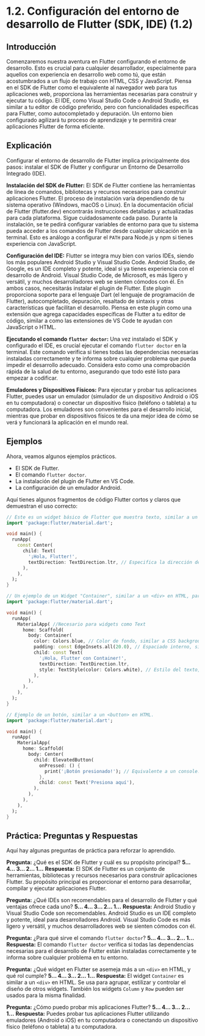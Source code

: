 # 1.2. Configuración del entorno de desarrollo de Flutter (SDK, IDE) (1.2)

## Introducción

Comenzaremos nuestra aventura en Flutter configurando el entorno de desarrollo. Esto es crucial para cualquier desarrollador, especialmente para aquellos con experiencia en desarrollo web como tú, que están acostumbrados a un flujo de trabajo con HTML, CSS y JavaScript. Piensa en el SDK de Flutter como el equivalente al navegador web para tus aplicaciones web, proporciona las herramientas necesarias para construir y ejecutar tu código. El IDE, como Visual Studio Code o Android Studio, es similar a tu editor de código preferido, pero con funcionalidades específicas para Flutter, como autocompletado y depuración. Un entorno bien configurado agilizará tu proceso de aprendizaje y te permitirá crear aplicaciones Flutter de forma eficiente.

## Explicación

Configurar el entorno de desarrollo de Flutter implica principalmente dos pasos: instalar el SDK de Flutter y configurar un Entorno de Desarrollo Integrado (IDE).

**Instalación del SDK de Flutter:** El SDK de Flutter contiene las herramientas de línea de comandos, bibliotecas y recursos necesarios para construir aplicaciones Flutter. El proceso de instalación varía dependiendo de tu sistema operativo (Windows, macOS o Linux). En la documentación oficial de Flutter (flutter.dev) encontrarás instrucciones detalladas y actualizadas para cada plataforma. Sigue cuidadosamente cada paso. Durante la instalación, se te pedirá configurar variables de entorno para que tu sistema pueda acceder a los comandos de Flutter desde cualquier ubicación en la terminal. Esto es análogo a configurar el `PATH` para Node.js y npm si tienes experiencia con JavaScript.

**Configuración del IDE:** Flutter se integra muy bien con varios IDEs, siendo los más populares Android Studio y Visual Studio Code. Android Studio, de Google, es un IDE completo y potente, ideal si ya tienes experiencia con el desarrollo de Android. Visual Studio Code, de Microsoft, es más ligero y versátil, y muchos desarrolladores web se sienten cómodos con él. En ambos casos, necesitarás instalar el plugin de Flutter. Este plugin proporciona soporte para el lenguaje Dart (el lenguaje de programación de Flutter), autocompletado, depuración, resaltado de sintaxis y otras características que facilitan el desarrollo. Piensa en este plugin como una extensión que agrega capacidades específicas de Flutter a tu editor de código, similar a como las extensiones de VS Code te ayudan con JavaScript o HTML.

**Ejecutando el comando `flutter doctor`:** Una vez instalado el SDK y configurado el IDE, es crucial ejecutar el comando `flutter doctor` en la terminal. Este comando verifica si tienes todas las dependencias necesarias instaladas correctamente y te informa sobre cualquier problema que pueda impedir el desarrollo adecuado. Considera esto como una comprobación rápida de la salud de tu entorno, asegurando que todo esté listo para empezar a codificar.

**Emuladores y Dispositivos Físicos:** Para ejecutar y probar tus aplicaciones Flutter, puedes usar un emulador (simulador de un dispositivo Android o iOS en tu computadora) o conectar un dispositivo físico (teléfono o tableta) a tu computadora. Los emuladores son convenientes para el desarrollo inicial, mientras que probar en dispositivos físicos te da una mejor idea de cómo se verá y funcionará la aplicación en el mundo real.

## Ejemplos

Ahora, veamos algunos ejemplos prácticos.

- El SDK de Flutter.
- El comando `flutter doctor`.
- La instalación del plugin de Flutter en VS Code.
- La configuración de un emulador Android.

Aquí tienes algunos fragmentos de código Flutter cortos y claros que demuestran el uso correcto:

```dart
// Este es un widget básico de Flutter que muestra texto, similar a un <p> en HTML.
import 'package:flutter/material.dart';

void main() {
  runApp(
    const Center(
      child: Text(
        '¡Hola, Flutter!',
        textDirection: TextDirection.ltr, // Especifica la dirección del texto.
      ),
    ),
  );
}
```

```dart
// Un ejemplo de un Widget "Container", similar a un <div> en HTML, para agrupar y estilizar otros Widgets.
import 'package:flutter/material.dart';

void main() {
  runApp(
    MaterialApp( //Necesario para widgets como Text
      home: Scaffold(
        body: Container(
          color: Colors.blue, // Color de fondo, similar a CSS background-color.
          padding: const EdgeInsets.all(20.0), // Espaciado interno, similar a CSS padding.
          child: const Text(
            '¡Hola, Flutter con Container!',
            textDirection: TextDirection.ltr,
            style: TextStyle(color: Colors.white), // Estilo del texto, similar a CSS.
          ),
        ),
      ),
    ),
  );
}
```

```dart
// Ejemplo de un botón, similar a un <button> en HTML.
import 'package:flutter/material.dart';

void main() {
  runApp(
    MaterialApp(
      home: Scaffold(
        body: Center(
          child: ElevatedButton(
            onPressed: () {
              print('¡Botón presionado!'); // Equivalente a un console.log en JavaScript.
            },
            child: const Text('Presiona aquí'),
          ),
        ),
      ),
    ),
  );
}
```

## Práctica: Preguntas y Respuestas

Aquí hay algunas preguntas de práctica para reforzar lo aprendido.

**Pregunta:** ¿Qué es el SDK de Flutter y cuál es su propósito principal?
**5... 4... 3... 2... 1...**
**Respuesta:** El SDK de Flutter es un conjunto de herramientas, bibliotecas y recursos necesarios para construir aplicaciones Flutter. Su propósito principal es proporcionar el entorno para desarrollar, compilar y ejecutar aplicaciones Flutter.

**Pregunta:** ¿Qué IDEs son recomendables para el desarrollo de Flutter y qué ventajas ofrece cada uno?
**5... 4... 3... 2... 1...**
**Respuesta:** Android Studio y Visual Studio Code son recomendables. Android Studio es un IDE completo y potente, ideal para desarrolladores Android. Visual Studio Code es más ligero y versátil, y muchos desarrolladores web se sienten cómodos con él.

**Pregunta:** ¿Para qué sirve el comando `flutter doctor`?
**5... 4... 3... 2... 1...**
**Respuesta:** El comando `flutter doctor` verifica si todas las dependencias necesarias para el desarrollo de Flutter están instaladas correctamente y te informa sobre cualquier problema en tu entorno.

**Pregunta:** ¿Qué widget en Flutter se asemeja más a un `<div>` en HTML, y qué rol cumple?
**5... 4... 3... 2... 1...**
**Respuesta:** El widget `Container` es similar a un `<div>` en HTML. Se usa para agrupar, estilizar y controlar el diseño de otros widgets. También los widgets `Column` y `Row` pueden ser usados para la misma finalidad.

**Pregunta:** ¿Cómo puedo probar mis aplicaciones Flutter?
**5... 4... 3... 2... 1...**
**Respuesta:** Puedes probar tus aplicaciones Flutter utilizando emuladores (Android o iOS) en tu computadora o conectando un dispositivo físico (teléfono o tableta) a tu computadora.
